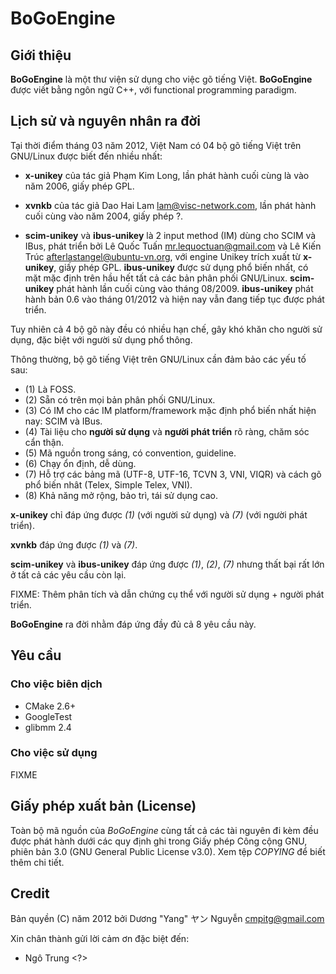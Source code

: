 # BoGoEngine

## Giới thiệu

**BoGoEngine** là một thư viện sử dụng cho việc gõ tiếng Việt.  **BoGoEngine**
được viết bằng ngôn ngữ C++, với functional programming paradigm.

## Lịch sử và nguyên nhân ra đời

Tại thời điểm tháng 03 năm 2012, Việt Nam có 04 bộ gõ tiếng Việt trên GNU/Linux
được biết đến nhiều nhất:

* **x-unikey** của tác giả Phạm Kim Long, lần phát hành cuối cùng là vào năm
  2006, giấy phép GPL.

* **xvnkb** của tác giả Dao Hai Lam <lam@visc-network.com>, lần phát hành cuối
  cùng vào năm 2004, giấy phép ?.

* **scim-unikey** và **ibus-unikey** là 2 input method (IM) dùng cho SCIM và
  IBus, phát triển bởi Lê Quốc Tuấn <mr.lequoctuan@gmail.com> và Lê Kiến Trúc
  <afterlastangel@ubuntu-vn.org>, với engine Unikey trích xuất từ
  **x-unikey**, giấy phép GPL.  **ibus-unikey** được sử dụng phổ biến nhất, có
  mặt mặc định trên hầu hết tất cả các bản phân phối GNU/Linux.
  **scim-unikey** phát hành lần cuối cùng vào tháng 08/2009.  **ibus-unikey**
  phát hành bản 0.6 vào tháng 01/2012 và hiện nay vẫn đang tiếp tục được phát
  triển.

Tuy nhiên cả 4 bộ gõ này đều có nhiều hạn chế, gây khó khăn cho người sử dụng,
đặc biệt với người sử dụng phổ thông.

Thông thường, bộ gõ tiếng Việt trên GNU/Linux cần đảm bảo các yếu tố sau:

* (1) Là FOSS.
* (2) Sẵn có trên mọi bản phân phối GNU/Linux.
* (3) Có IM cho các IM platform/framework mặc định phổ biến nhất hiện nay:
  SCIM và IBus.
* (4) Tài liệu cho **người sử dụng** và **người phát triển** rõ ràng, chăm sóc
  cẩn thận.
* (5) Mã nguồn trong sáng, có convention, guideline.
* (6) Chạy ổn định, dễ dùng.
* (7) Hỗ trợ các bảng mã (UTF-8, UTF-16, TCVN 3, VNI, VIQR) và cách gõ phổ
  biến nhât (Telex, Simple Telex, VNI).
* (8) Khả năng mở rộng, bảo trì, tái sử dụng cao.

**x-unikey** chỉ đáp ứng được *(1)* (với người sử dụng) và *(7)* (với người
phát triển).

**xvnkb** đáp ứng được *(1)* và *(7)*.

**scim-unikey** và **ibus-unikey** đáp ứng được *(1)*, *(2)*, *(7)* nhưng thất
bại rất lớn ở tất cả các yêu cầu còn lại.

FIXME: Thêm phân tích và dẫn chứng cụ thể với người sử dụng + người phát
triển.

**BoGoEngine** ra đời nhằm đáp ứng đầy đủ cả 8 yêu cầu này.

## Yêu cầu

### Cho việc biên dịch

* CMake 2.6+
* GoogleTest
* glibmm 2.4

### Cho việc sử dụng

FIXME

## Giấy phép xuất bản (License)

Toàn bộ mã nguồn của *BoGoEngine* cùng tất cả các tài nguyên đi kèm đều được
phát hành dưới các quy định ghi trong Giấy phép Công cộng GNU, phiên bản 3.0
(GNU General Public License v3.0).  Xem tệp *COPYING* để biết thêm chi tiết.

## Credit

Bản quyền (C) năm 2012 bởi Dương "Yang" ヤン Nguyễn <cmpitg@gmail.com>

Xin chân thành gửi lời cảm ơn đặc biệt đến:

* Ngô Trung <?>
